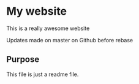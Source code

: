 # My website

This is a really awesome website

Updates made on master on Github before rebase

## Purpose

This file is just a readme file.
